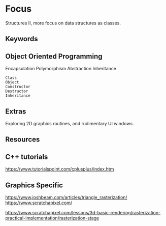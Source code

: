 Focus
=====

Structures II, more focus on data structures as classes.

Keywords
--------

Object Oriented Programming
---------------------------
Encapsulation
Polymorphism
Abstraction
Inheritance

    Class
    Object
    Constructor
    Destructor
    Inheritance

Extras
------
Exploring 2D graphics routines, and rudimentary UI windows.

Resources
---------

C++ tutorials
-------------
https://www.tutorialspoint.com/cplusplus/index.htm

Graphics Specific
-----------------
https://www.joshbeam.com/articles/triangle_rasterization/
https://www.scratchapixel.com/

https://www.scratchapixel.com/lessons/3d-basic-rendering/rasterization-practical-implementation/rasterization-stage
